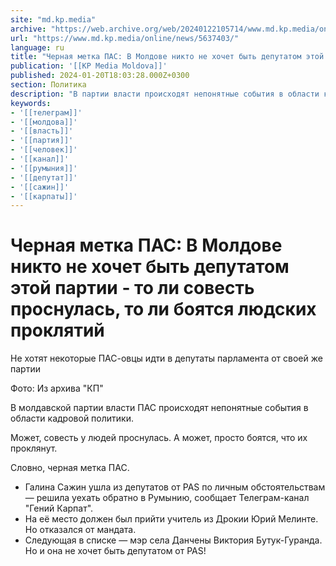 ```yaml
---
site: "md.kp.media"
archive: "https://web.archive.org/web/20240122105714/www.md.kp.media/online/news/5637403/"
url: "https://www.md.kp.media/online/news/5637403/"
language: ru
title: "Черная метка ПАС: В Молдове никто не хочет быть депутатом этой партии - то ли совесть проснулась, то ли боятся людских проклятий"
publication: '[[KP Media Moldova]]'
published: 2024-01-20T18:03:28.000Z+0300
section: Политика
description: "В партии власти происходят непонятные события в области кадровой политики"
keywords:
- '[[телеграм]]'
- '[[молдова]]'
- '[[власть]]'
- '[[партия]]'
- '[[человек]]'
- '[[канал]]'
- '[[румыния]]'
- '[[депутат]]'
- '[[сажин]]'
- '[[карпаты]]'
---
```


# Черная метка ПАС: В Молдове никто не хочет быть депутатом этой партии - то ли совесть проснулась, то ли боятся людских проклятий

Не хотят некоторые ПАС-овцы идти в депутаты парламента от своей же партии

Фото: Из архива "КП"

В молдавской партии власти ПАС происходят непонятные события в области кадровой политики.

Может, совесть у людей проснулась. А может, просто боятся, что их проклянут.

Словно, черная метка ПАС.

- Галина Сажин ушла из депутатов от PAS по личным обстоятельствам — решила уехать обратно в Румынию, сообщает Телеграм-канал "Гений Карпат".
- На её место должен был прийти учитель из Дрокии Юрий Мелинте. Но отказался от мандата.
- Следующая в списке — мэр села Данчены Виктория Бутук-Гуранда. Но и она не хочет быть депутатом от PAS!